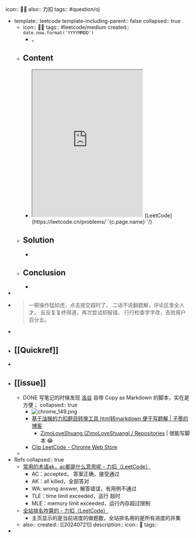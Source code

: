 icon:: 👨‍💻
also:: 力扣
tags:: #question/oj

  - template:: leetcode
    template-including-parent:: false
    collapsed:: true
    - icon:: 👨‍💻
      tags:: #leetcode/medium
      created:: ``date.now.format('YYYYMMDD')``
      - 。
    - ## Content
      - <iframe src="https://leetcode.cn/problems/``{c.page.name}``" style="height: 400px"></iframe>
        [LeetCode](https://leetcode.cn/problems/``{c.page.name}``/)
    - ## Solution
      -
    - ## Conclusion
      -
-
- > 一顿操作猛如虎，点击提交超时了。
  二话不说翻题解，评论区里全人才。
  反反复复终得道，再次尝试却报错。
  行行检查字字改，击败用户百分五。
-
- ## [[Quickref]]
-
- ## [[issue]]
  - DONE 写笔记的时候发现 [洛谷](https://www.luogu.com.cn/) 自带 Copy as Markdown 的脚本，实在是方便；
    collapsed:: true
    - ![chrome_149.png](../assets/chrome_149_1675655164306_0.png)
    - [基于油猴的力扣题目转换工具 html转markdown 便于写题解 | 子墨的博客](https://blog.zimo.wiki/posts/f027b6b4/)
      - [ZimoLoveShuang (ZimoLoveShuang) / Repositories](https://github.com/ZimoLoveShuang?tab=repositories) | 很能写脚本 😂
    - [Clip LeetCode - Chrome Web Store](https://chrome.google.com/webstore/detail/clip-leetcode/cnghimckckgcmhbdokjielmhkmnagdcp)
  -
- Refs
  collapsed:: true
  - [常用的术语ak，ac都是什么意思呢 - 力扣（LeetCode）](https://leetcode.cn/circle/discuss/gWwEaa/)
    - AC：accepted， 答案正确，接受通过
    - AK：all killed，全部答对
    - WA: wrong answer, 解答错误，有用例不通过
    - TLE：time limit exceeded，运行 超时
    - MLE：memory limit exceeded，运行内存超过限制
  - [全站排名咋算的 - 力扣（LeetCode）](https://leetcode.cn/circle/discuss/gYbvxx/)
    - 主页显示的是当前进度的做题数，全站排名用的是所有进度的并集
  - also:: 
    created:: [[20240721]]
    description::
    icon:: 📂
    tags::
-